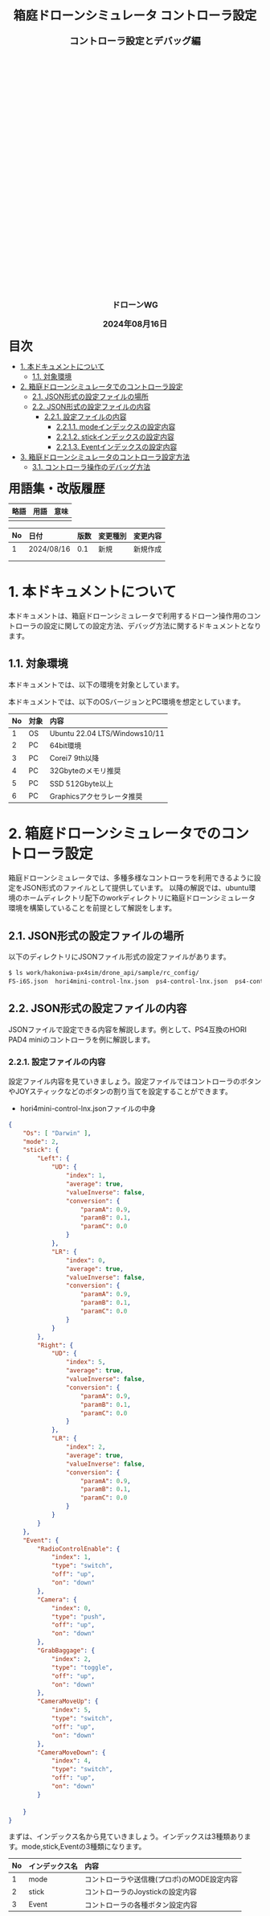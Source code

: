 <div class="box-title">
    <p>
    <div style="font-size:18pt;font-weight:bold;text-align:center;margin-top:150px"><span class="title">箱庭ドローンシミュレータ コントローラ設定</span></div>
    </p>
    <p>
    <div style="font-size:14pt;font-weight:bold;text-align:center;margin-top:20px"><span class="sub-title">コントローラ設定とデバッグ編</span></div>
    </p>
    <p>
    <div style="font-size:12pt;font-weight:bold;text-align:center;margin-top:500px"><span class="author">ドローンWG</span></div>
    </p>
    <p>
    <div style="font-size:12pt;font-weight:bold;text-align:center;margin-top:10px"><span class="date">2024年08月16日</span></div>
    </p>
</div>

<!-- 改ページ -->
<div style="page-break-before:always"></div>

<div style="font-size:18pt;font-weight:bold;text-align:left;"><span class="contents">目次</span></div>
<!-- TOC -->

- [1. 本ドキュメントについて](#1-本ドキュメントについて)
  - [1.1. 対象環境](#11-対象環境)
- [2. 箱庭ドローンシミュレータでのコントローラ設定](#2-箱庭ドローンシミュレータでのコントローラ設定)
  - [2.1. JSON形式の設定ファイルの場所](#21-json形式の設定ファイルの場所)
  - [2.2. JSON形式の設定ファイルの内容](#22-json形式の設定ファイルの内容)
    - [2.2.1. 設定ファイルの内容](#221-設定ファイルの内容)
      - [2.2.1.1. modeインデックスの設定内容](#2211-modeインデックスの設定内容)
      - [2.2.1.2. stickインデックスの設定内容](#2212-stickインデックスの設定内容)
      - [2.2.1.3. Eventインデックスの設定内容](#2213-eventインデックスの設定内容)
- [3. 箱庭ドローンシミュレータのコントローラ設定方法](#3-箱庭ドローンシミュレータのコントローラ設定方法)
  - [3.1. コントローラ操作のデバッグ方法](#31-コントローラ操作のデバッグ方法)

<!-- /TOC -->
<!-- 改ページ -->
<div style="page-break-before:always"></div>


<div style="font-size:18pt;font-weight:bold;text-align:left;"><span class="contents">用語集・改版履歴</span></div>


|略語|用語|意味|
|:---|:---|:---|
||||


|No|日付|版数|変更種別|変更内容|
|:---|:---|:---|:---|:---|
|1|2024/08/16|0.1|新規|新規作成|
||||||
|||

<!-- 改ページ -->
<div style="page-break-before:always"></div>

# 1. 本ドキュメントについて

本ドキュメントは、箱庭ドローンシミュレータで利用するドローン操作用のコントローラの設定に関しての設定方法、デバッグ方法に関するドキュメントとなります。


## 1.1. 対象環境

本ドキュメントでは、以下の環境を対象としています。

本ドキュメントでは、以下のOSバージョンとPC環境を想定としています。

|No|対象|内容|
|:---|:---|:---|
|1|OS|Ubuntu 22.04 LTS/Windows10/11|
|2|PC|64bit環境|
|3|PC|Corei7 9th以降|
|4|PC|32Gbyteのメモリ推奨|
|5|PC|SSD 512Gbyte以上|
|6|PC|Graphicsアクセラレータ推奨|

# 2. 箱庭ドローンシミュレータでのコントローラ設定

箱庭ドローンシミュレータでは、多種多様なコントローラを利用できるように設定をJSON形式のファイルとして提供しています。
以降の解説では、ubuntu環境のホームディレクトリ配下のworkディレクトリに箱庭ドローンシミュレータ環境を構築していることを前提として解説をします。

## 2.1. JSON形式の設定ファイルの場所

以下のディレクトリにJSONファイル形式の設定ファイルがあります。

```bash
$ ls work/hakoniwa-px4sim/drone_api/sample/rc_config/
FS-i6S.json  hori4mini-control-lnx.json  ps4-control-lnx.json  ps4-control.json
```

## 2.2. JSON形式の設定ファイルの内容

JSONファイルで設定できる内容を解説します。例として、PS4互換のHORI PAD4 miniのコントローラを例に解説します。

### 2.2.1. 設定ファイルの内容

設定ファイル内容を見ていきましょう。設定ファイルではコントローラのボタンやJOYスティックなどのボタンの割り当てを設定することができます。

- hori4mini-control-lnx.jsonファイルの中身

```JSON
{
    "Os": [ "Darwin" ],
    "mode": 2,
    "stick": {
        "Left": {
            "UD": {
                "index": 1,
                "average": true,
                "valueInverse": false,
                "conversion": {
                    "paramA": 0.9,
                    "paramB": 0.1,
                    "paramC": 0.0
                }
            },
            "LR": {
                "index": 0,
                "average": true,
                "valueInverse": false,
                "conversion": {
                    "paramA": 0.9,
                    "paramB": 0.1,
                    "paramC": 0.0
                }
            }
        },
        "Right": {
            "UD": {
                "index": 5,
                "average": true,
                "valueInverse": false,
                "conversion": {
                    "paramA": 0.9,
                    "paramB": 0.1,
                    "paramC": 0.0
                }
            },
            "LR": {
                "index": 2,
                "average": true,
                "valueInverse": false,
                "conversion": {
                    "paramA": 0.9,
                    "paramB": 0.1,
                    "paramC": 0.0
                }
            }
        }
    },
    "Event": {
        "RadioControlEnable": {
            "index": 1,
            "type": "switch",
            "off": "up",
            "on": "down"
        },
        "Camera": {
            "index": 0,
            "type": "push",
            "off": "up",
            "on": "down"
        },
        "GrabBaggage": {
            "index": 2,
            "type": "toggle",
            "off": "up",
            "on": "down"
        },
        "CameraMoveUp": {
            "index": 5,
            "type": "switch",
            "off": "up",
            "on": "down"
        },
        "CameraMoveDown": {
            "index": 4,
            "type": "switch",
            "off": "up",
            "on": "down"
        }

    }
}
```

まずは、インデックス名から見ていきましょう。インデックスは3種類あります。mode,stick,Eventの3種類になります。

|No|インデックス名|内容|
|:---|:---|:---|
|1|mode|コントローラや送信機(プロポ)のMODE設定内容|
|2|stick|コントローラのJoystickの設定内容|
|3|Event|コントローラの各種ボタン設定内容|

#### 2.2.1.1. modeインデックスの設定内容

modeタグは、コントローラや送信機(プロポ)のMODE設定になります。モードの設定イメージは、下記の画像のイメージになります。

![コントローラのMODE設定](./rcdebug/rcdebug1.png)

設定値は以下のようになります。

|No|設定値|内容|
|:---|:---|:---|
|1|1|モード1の設定|
|2|2|モード2の設定|

#### 2.2.1.2. stickインデックスの設定内容

stickインデックスは、コントローラのJoystick部分の上下左右の設定になります。

![コントローラのJoystick設定1](./rcdebug/rcdebug2.png)

stickのインデックスは、Left(左),Right(右)があり、Left(左),Right(右)それぞれにUD(上下),LR(左右)のインデックスが設定内容としてあります。


![コントローラのJoystick設定2](./rcdebug/rcdebug3.png)


Left(左),Right(右)のUD(上下),LR(左右)のそれぞれに以下の設定値があります。

|No|設定項目|設定値|内容|
|:---|:---|:---|:---|
|1|index|0～5の間の値|Joystickを動かしたときのコントローラから送られるインデックス番号|
|2|average|true/false|Joystickを動かしたときの平均値を計算することの設定|
|3|valueInverse|true/false|Joystickを動かしたときの値の反転をする設定|
|4|conversion|0.0～0.9の間の値|ParamA～ParamCがある。Joystickを動かしたときの調整パラメータ設定|

#### 2.2.1.3. Eventインデックスの設定内容

Eventインデックスは、コントローラの各種ボタンを箱庭ドローンシミュレータが機能として利用するための設定になります。

![コントローラの各種ボタン設定1](./rcdebug/rcdebug4.png)

Eventインデックスは、箱庭ドローンシミュレータが用意しているPython操作用のAPI定義に従った項目が設定できるようになっています。

![コントローラの各種ボタン設定2](./rcdebug/rcdebug5.png)

設定値には、RadioControlEnable,Camera,GrabBaggage,CameraMoveUp,CameraMoveDownの5種類の設定があります。

|No|設定項目|内容|
|:---|:---|:---|
|1|RadioControlEnable|0～12の間の値|ドローンの離陸(アーム)/着陸(ディスアーム)ボタン操作設定|
|2|Camera|ドローンカメラ撮影ボタン操作設定|
|3|GrabBaggage|ドローンの荷物操作用のマグネット操作設定|
|4|CameraMoveUp|ドローンカメラの上操作設定|
|5|CameraMoveDown|ドローンカメラの下操作設定|

RadioControlEnable,Camera,GrabBaggage,CameraMoveUp,CameraMoveDownの5種類には、それぞれに以下の設定があります。設定値のindexの値はコントローラによって取れる値が異なるので、現状で把握できている値を記載しています。

|No|設定項目|設定値|内容|
|:---|:---|:---|:---|
|1|index|0～13の間の値|コントローラのボタンを押したときのコントローラから送られるインデックス番号|
|2|type|push/toggle/switch|ボタンを押したときの操作設定。push:押したときに操作が有効,toggle:押した回数によって操作内容変更,switch:押したときの操作内容変更|
|3|off|up/down|ボタンが押されてないときの操作を指定|
|4|on|up/down|ボタンが押されたときの操作を指定|

# 3. 箱庭ドローンシミュレータのコントローラ設定方法

Linuxなど各種OSでの操作や、コントローラ種類によって、コントローラのjoystickの操作やボタン操作によって、コントローラから取れる値が異なることがあります。特に各インデックスの設定項目にあるindex部分に設定する値は異なることが多いです。

現状提供しているJSONファイルでは、利用するコントローラの操作と合わない場合が想定されるため、ここでは、実際にコントローラから取れる値のデバッグ方法を解説します。

## 3.1. コントローラ操作のデバッグ方法

コントローラのデバッグ用のpythonコードを利用して、コントローラから取れる値を確認することができます。

```bash
$ cd ~/work/hakoniwa-px4sim/drone_api/sample/rc_debug
$ python3 rc_control.py
```

起動すると以下のようにコントローラを認識してくれます。コントローラの名前、コントローラ上のボタン数が確認できます。

![コントローラのデバッグ1](./rcdebug/rcdebug6.png)

起動ができたら、実際にコントローラを操作してみましょう。ボタンのインデックス値、Joystickのインデックス値などを確認して、箱庭ドローンシミュレータ用の設定ファイルに反映することで、コントローラを反映することができます。

![コントローラのデバッグ2](./rcdebug/rcdebug7.png)
